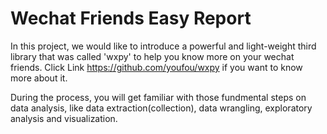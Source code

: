 # Wechat Friends Easy Report

In this project, we would like to introduce a powerful and light-weight third library that was called 'wxpy' to help you know more on your wechat friends. Click Link https://github.com/youfou/wxpy if you want to know more about it.

During the process, you will get familiar with those fundmental steps on data analysis, like data extraction(collection), data wrangling, exploratory analysis and visualization.
